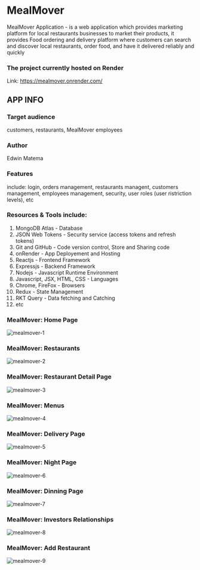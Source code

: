 # MealMover
MealMover Application - is a web application which provides marketing platform for local restaurants businesses to market their products,
it provides Food ordering and delivery platform where customers can search and discover local restaurants, order food, and have it delivered reliably and quickly

### The project currently hosted on Render
Link: https://mealmover.onrender.com/

## APP INFO

### Target audience
customers, restaurants, MealMover employees

### Author
Edwin Matema

### Features
include: login, orders management, restaurants managent, customers management, employees management, security, user roles (user ristriction levels), etc

### Resources & Tools include:
1. MongoDB Atlas - Database
2. JSON Web Tokens - Security service (access tokens and refresh tokens)
3. Git and GitHub - Code version control, Store and Sharing code
4. onRender - App Deployement and Hosting
5. Reactjs - Frontend Framework
6. Expressjs - Backend Framework
7. Nodejs - Javascript Runtime Environment
8. Javascript, JSX, HTML, CSS - Languages
9. Chrome, FireFox - Browsers
10. Redux - State Management
11. RKT Query - Data fetching and Catching
12. etc

### MealMover: Home Page
![mealmover-1](https://github.com/user-attachments/assets/4dcf7077-e94d-4dbc-8403-26831bbde74f)

### MealMover: Restaurants
![mealmover-2](https://github.com/user-attachments/assets/75b88e56-0dcd-4722-b1f0-7e94a4f03103)

### MealMover: Restaurant Detail Page
![mealmover-3](https://github.com/user-attachments/assets/aa2b9501-a6c6-45d7-9a51-b1ab8e6cd093)

### MealMover: Menus
![mealmover-4](https://github.com/user-attachments/assets/9b86dae3-75c7-49a6-a0c1-723fca6e15cf)

### MealMover: Delivery Page
![mealmover-5](https://github.com/user-attachments/assets/cbc581cf-4874-4704-8ec6-4d78923a0c61)

### MealMover: Night Page
![mealmover-6](https://github.com/user-attachments/assets/79420424-d388-41d0-809a-27cc8096636c)

### MealMover: Dinning Page
![mealmover-7](https://github.com/user-attachments/assets/af740680-28da-4ad6-8bac-0cf5aa8f3cc2)

### MealMover: Investors Relationships
![mealmover-8](https://github.com/user-attachments/assets/567df6a4-ec12-43a0-a34f-0cc774984cf5)

### MealMover: Add Restaurant
![mealmover-9](https://github.com/user-attachments/assets/8cc24714-ff67-4f43-9881-c308f3fa5d5d)


